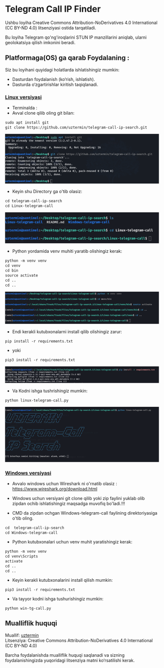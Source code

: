 # Telegram Call IP Finder

Ushbu loyiha Creative Commons Attribution-NoDerivatives 4.0 International (CC BY-ND 4.0) litsenziyasi ostida tarqatiladi. 

Bu loyiha Telegram qo'ng'iroqlarini STUN IP manzillarini aniqlab, ularni geolokatsiya qilish imkonini beradi.

## Platformaga(OS) ga qarab  Foydalaning :

Siz bu loyihani quyidagi holatlarda ishlatishingiz mumkin:
- Dasturdan foydalanish (ko‘rish, ishlatish).
- Dasturda o‘zgartirishlar kiritish taqiqlanadi.

### [Linux versiyasi](./Linux-telegram-call)
- Terminalda :
- Avval clone qilib oling git bilan:
```shell
sudo apt install git
git clone https://github.com/uztermin/telegram-call-ip-search.git
```
![image alt](https://github.com/uztermin/telegram-call-ip-search/blob/666981c188d5d45ab601b6dd405a8c786e9283dc/Screenshot%20From%202025-05-09%2004-52-46.png)




- Keyin shu Directory ga o'tib olasiz:
```shell
cd telegram-call-ip-search
cd Linux-telegram-call
```
![image alt](https://github.com/uztermin/telegram-call-ip-search/blob/4a0f515bb51bea7d22e57c128bda184109b2aa1b/Screenshot%20From%202025-05-09%2004-50-52.png)




- Python yordamida venv muhiti yaratib olishingiz kerak:
```shell
python -m venv venv
cd venv
cd bin
source activate
cd ..
cd ..
```
![image alt](https://github.com/uztermin/telegram-call-ip-search/blob/b2368456d2cc22c776ca6e6dd897a37844eb3051/Screenshot%20From%202025-05-09%2004-55-42.png)





- Endi kerakli kutubxonalarni install qilib olishingiz zarur:
```shell
pip install -r requirements.txt 
```
- yoki
```shell
pip3 install -r requirements.txt
```
![image alt](https://github.com/uztermin/telegram-call-ip-search/blob/f29bd0dc1e27b47b9d4cbce9fe8d500a65a22060/Screenshot%20From%202025-05-09%2004-56-42.png)




- Va Kodni ishga tushrishingiz mumkin:
```shell
python linux-telegram-call.py
```
![image alt](https://github.com/uztermin/telegram-call-ip-search/blob/7c4cbda6d9e9a5dbdbf670c61d33ac3023071d18/Screenshot%20From%202025-05-09%2004-57-49.png)



### [Windows versiyasi](./Windows-telegram-call)
- Avvalo windows uchun Wireshark ni o'rnatib olasiz :
https://www.wireshark.org/download.html

- Windows uchun versiyani git clone qilib yoki zip faylini yuklab olib zipdan ochib ishlatishingiz maqsadga muvofiq bo'ladi.!!!

- CMD  da zipdan ochgan  Windows-telegram-call faylining direktoriyasiga o'tib oling.
```shell
cd  telegram-call-ip-search
cd Windows-telegram-call
```
- Python kutubxonalari uchun venv muhit yaratishingiz kerak:
```shell
python -m venv venv
cd venv\Scripts
activate
cd ..
cd ..
```
- Keyin kerakli kutubxonalarini install qilish mumkin:
```shell
pip3 install -r requirements.txt
```
- Va tayyor kodni ishga tushurishingiz mumkin:
```shell
python win-tg-call.py
```

## Mualliflik huquqi

Muallif: [uztermin](https://github.com/uztermin)  
Litsenziya: Creative Commons Attribution-NoDerivatives 4.0 International (CC BY-ND 4.0)

Barcha foydalanishda mualliflik huquqi saqlanadi va sizning foydalanishingizda yuqoridagi litsenziya matni ko‘rsatilishi kerak.
